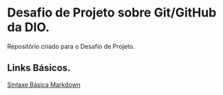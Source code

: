 # Desafio de Projeto sobre Git/GitHub da DIO.
Repositório criado para o Desafio de Projeto.

## Links Básicos.
[Sintaxe Básica Markdown](https://www.markdownguide.org/basic-syntax/)
